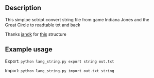 ## Description
This simplpe sctript convert string file from game Indiana Jones and the Great Circle to readtable txt and back

Thanks [jandk](https://github.com/jandk) for [this](https://github.com/jandk/valen/blob/67b2d3f25dfc3fe0871b450925687e50d9fef0c7/valen-game-greatcircle/templates/lang.bt) structure 


## Example usage

Export: ```python lang_string.py export string out.txt```

Import: ```python lang_string.py import out.txt string```
